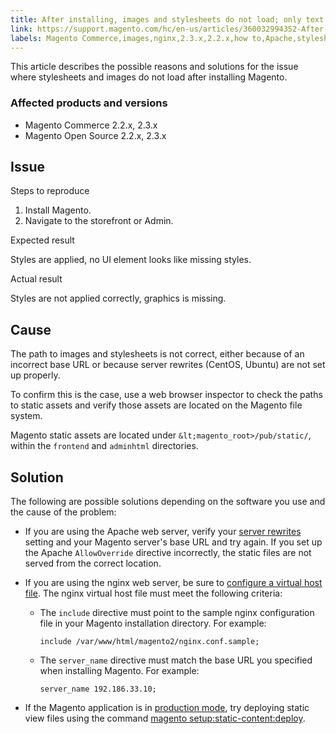 ```yaml
---
title: After installing, images and stylesheets do not load; only text displays, no graphics
link: https://support.magento.com/hc/en-us/articles/360032994352-After-installing-images-and-stylesheets-do-not-load-only-text-displays-no-graphics
labels: Magento Commerce,images,nginx,2.3.x,2.2.x,how to,Apache,stylesheets
---
```


This article describes the possible reasons and solutions for the issue where stylesheets and images do not load after installing Magento. 

### Affected products and versions

* Magento Commerce 2.2.x, 2.3.x
* Magento Open Source 2.2.x, 2.3.x

## Issue

Steps to reproduce

1. Install Magento.
1. Navigate to the storefront or Admin.

Expected result

Styles are applied, no UI element looks like missing styles.

Actual result 

Styles are not applied correctly, graphics is missing.  

## Cause

The path to images and stylesheets is not correct, either because of an incorrect base URL or because server rewrites (CentOS, Ubuntu) are not set up properly.

To confirm this is the case, use a web browser inspector to check the paths to static assets and verify those assets are located on the Magento file system.

Magento static assets are located under `` &lt;magento_root>/pub/static/ ``, within the `` frontend `` and `` adminhtml `` directories.

## Solution

The following are possible solutions depending on the software you use and the cause of the problem:

* If you are using the Apache web server, verify your [server rewrites](https://devdocs.magento.com/guides/v2.3/install-gde/prereq/apache.html#apache-help-rewrite) setting and your Magento server's base URL and try again. If you set up the Apache `` AllowOverride `` directive incorrectly, the static files are not served from the correct location.
    
    
* If you are using the nginx web server, be sure to [configure a virtual host file](https://devdocs.magento.com/guides/v2.3/install-gde/prereq/nginx.html#configure-nginx-ubuntu). The nginx virtual host file must meet the following criteria:
    
    
    
    * The `` include `` directive must point to the sample nginx configuration file in your Magento installation directory. For example:
        
        
        
        <pre><code class="language-bash">include /var/www/html/magento2/nginx.conf.sample;</code></pre>
        
        
    * The `` server_name `` directive must match the base URL you specified when installing Magento. For example:
        
        
        
        <pre><code class="language-bash">server_name 192.186.33.10;</code></pre>
        
        
    
    
    
* If the Magento application is in [production mode](https://devdocs.magento.com/guides/v2.3/config-guide/bootstrap/magento-modes.html#production-mode), try deploying static view files using the command [magento setup:static-content:deploy](https://devdocs.magento.com/guides/v2.3/install-gde/install/cli/install-cli-subcommands-maint.html).
    
    